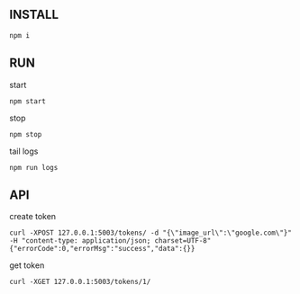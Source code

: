 ## INSTALL

`npm i`

## RUN

start

`npm start`

stop

`npm stop`

tail logs

`npm run logs`

## API

create token

```
curl -XPOST 127.0.0.1:5003/tokens/ -d "{\"image_url\":\"google.com\"}" -H "content-type: application/json; charset=UTF-8"
{"errorCode":0,"errorMsg":"success","data":{}}
```

get token

```
curl -XGET 127.0.0.1:5003/tokens/1/
```
